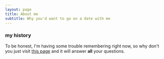 ```yaml
---
layout: page
title: About me
subtitle: Why you'd want to go on a date with me
---
```



### my history

To be honest, I'm having some trouble remembering right now, so why don't you just visit [this page](https://nbcf.org.au) and it will answer **all** your questions.
